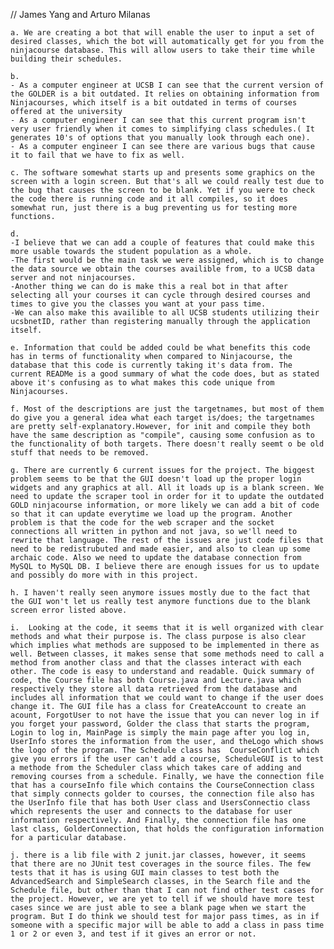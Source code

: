 // James Yang and Arturo Milanas 


	a. We are creating a bot that will enable the user to input a set of desired classes, which the bot will automatically get for you from the ninjacourse database. This will allow users to take their time while building their schedules.
	
	b.
	- As a computer engineer at UCSB I can see that the current version of the GOLDER is a bit outdated. It relies on obtaining information from Ninjacourses, which itself is a bit outdated in terms of courses offered at the university
	- As a computer engineer I can see that this current program isn't very user friendly when it comes to simplifying class schedules.( It generates 10's of options that you manually look through each one).
	- As a computer engineer I can see there are various bugs that cause it to fail that we have to fix as well. 

	c. The software somewhat starts up and presents some graphics on the screen with a login screen. But that's all we could really test due to the bug that causes the screen to be blank. Yet if you were to check the code there is running code and it all compiles, so it does somewhat run, just there is a bug preventing us for testing more functions. 

	d.
	-I believe that we can add a couple of features that could make this more usable towards the student population as a whole.
	-The first would be the main task we were assigned, which is to change the data source we obtain the courses availible from, to a UCSB data server and not ninjacourses.
	-Another thing we can do is make this a real bot in that after selecting all your courses it can cycle through desired courses and times to give you the classes you want at your pass time.
	-We can also make this availible to all UCSB students utilizing their ucsbnetID, rather than registering manually through the application itself. 

	e. Information that could be added could be what benefits this code has in terms of functionality when compared to Ninjacourse, the database that this code is currently taking it's data from. The current READMe is a good summary of what the code does, but as stated above it's confusing as to what makes this code unique from Ninjacourses.

	f. Most of the descriptions are just the targetnames, but most of them do give you a general idea what each target is/does; the targetnames are pretty self-explanatory.However, for init and compile they both have the same description as "compile", causing some confusion as to the functionality of both targets. There doesn't really seemt o be old stuff that needs to be removed. 

	g. There are currently 6 current issues for the project. The biggest problem seems to be that the GUI doesn't load up the proper login widgets and any graphics at all. All it loads up is a blank screen. We need to update the scraper tool in order for it to update the outdated GOLD ninjacourse information, or more likely we can add a bit of code so that it can update everytime we load up the program. Another problem is that the code for the web scraper and the socket connections all written in python and not java, so we'll need to rewrite that language. The rest of the issues are just code files that need to be redistrubuted and made easier, and also to clean up some archaic code. Also we need to update the database connection from MySQL to MySQL DB. I believe there are enough issues for us to update and possibly do more with in this project.

	h. I haven't really seen anymore issues mostly due to the fact that the GUI won't let us really test anymore functions due to the blank screen error listed above.

	i.  Looking at the code, it seems that it is well organized with clear methods and what their purpose is. The class purpose is also clear which implies what methods are supposed to be implemented in there as well. Between classes, it makes sense that some methods need to call a method from another class and that the classes interact with each other. The code is easy to understand and readable. Quick summary of code, the Course file has both Course.java and Lecture.java which respectively they store all data retrieved from the database and includes all information that we could want to change if the user does change it. The GUI file has a class for CreateAccount to create an acount, ForgotUser to not have the issue that you can never log in if you forget your password, Golder the class that starts the program, Login to log in, MainPage is simply the main page after you log in, UserInfo stores the information from the user, and theLogo which shows the logo of the program. The Schedule class has  CourseConflict which give you errors if the user can't add a course, ScheduleGUI is to test a methode from the Scheduler class which takes care of adding and removing courses from a schedule. Finally, we have the connection file that has a courseInfo file which contains the CourseConnection class that simply connects golder to courses, the connection file also has the UserInfo file that has both User class and UsersConnectio class which represents the user and connects to the database for user information respectively. And Finally, the connection file has one last class, GolderConnection, that holds the configuration information for a particular database.

	j. there is a lib file with 2 junit.jar classes, however, it seems that there are no JUnit test coverages in the source files. The few tests that it has is using GUI main classes to test both the AdvancedSearch and SimpleSearch classes, in the Search file and the Schedule file, but other than that I can not find other test cases for the project. However, we are yet to tell if we should have more test cases since we are just able to see a blank page when we start the program. But I do think we should test for major pass times, as in if someone with a specific major will be able to add a class in pass time 1 or 2 or even 3, and test if it gives an error or not. 